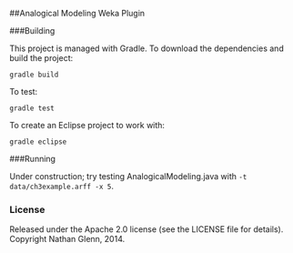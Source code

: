##Analogical Modeling Weka Plugin

###Building

This project is managed with Gradle. To download the dependencies and build the project:

    gradle build
    
To test:

    gradle test
    
To create an Eclipse project to work with:

    gradle eclipse
    
###Running

Under construction; try testing AnalogicalModeling.java with `-t data/ch3example.arff -x 5`.

### License

Released under the Apache 2.0 license (see the LICENSE file for details). Copyright Nathan Glenn, 2014.